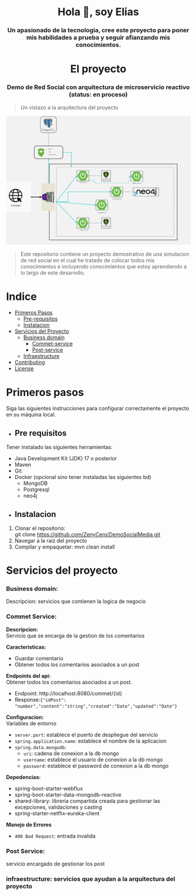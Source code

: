 <h1 align="center">Hola 👋, soy Elias</h1>
<h3 align="center">Un apasionado de la tecnologia, cree este proyecto para poner mis habilidades a prueba y seguir afianzando mis conocimientos.</h3>

<h1 align="center">El proyecto</h1>
<h3 align="center">Demo de Red Social con arquitectura de microservicio reactivo (status: en proceso)</h3>

> Un vistazo a la arquitectura del proyecto

![TwitterClone.jpg](TwitterClone.jpg)

> Este repositorio contiene un proyecto demostrativo de una simulacion de red social en el cual he tratado de colocar todos mis conocimientos e incluyendo conocimientos que estoy 
> aprendiendo a lo largo de este desarrollo.

# Indice
- [Primeros Pasos](#primeros-pasos)
  - [Pre-requisitos](#pre-requisitos)
  - [Instalacion](#instalacion)
- [Servicios del Proyecto](#servicios-del-proyecto)
  - [Business domain](#business-domain)
    - [Commet-service](#commet-service)
    - [Post-service](#post-service)
  - [Infraestructure](#infraestructure)
- [Contributing](#contributing)
- [License](#license)

# Primeros pasos
Siga las siguientes instrucciones para configurar correctamente el proyecto en su máquina local.
* ## Pre requisitos
Tener instalado las siguientes herramientas:

* Java Development Kit (JDK) 17 o posterior
* Maven
* Git
* Docker (opcional sino tener instaladas las siguientes bd)
  * MongoDB
  * Postgresql
  * neo4j
* ## Instalacion
1. Clonar el repositorio:  
git clone https://github.com/ZenyCero/DemoSocialMedia.git
2. Navegar a la raiz del proyecto
3. Compilar y empaquetar: mvn clean install
# Servicios del proyecto
### Business domain:  
Descripcion: servicios que contienen la logica de negocio
### Commet Service:
**Descripcion:**  
Servicio que se encarga de la gestion de los comentarios 

**Caracteristicas:**
  * Guardar comentario
  * Obtener todos los comentarios asociados a un post  
  
**Endpoints del api:**  
Obtener todos los comentarios asociados a un post.  
- Endpoint: http://localhost:8080/commet/{id}  
- Response:`{"idPost": "number","content":"string","created":"Date","updated":"Date"}`

**Configuracion:**  
Variables de entorno
- `server.port`: establece el puerto de despliegue del servicio
- `spring.application.name`: establece el nombre de la aplicacion
- `spring.data.mongodb`:
  - `uri`: cadena de conexion a la db mongo 
  - `username`: establece el usuario de conexion a la db mongo
  - `password`: establece el password de conexion a la db mongo
    
**Depedencias:**
- spring-boot-starter-webflux
- spring-boot-starter-data-mongodb-reactive
- shared-library: libreria compartida creada para gestionar las excepciones, validaciones y casting
- spring-starter-netflix-eureka-client

**Manejo de Errores**
- `400 Bad Request`: entrada invalida

### Post Service:  
servicio encargado de gestionar los post

### infraestructure: servicios que ayudan a la arquitectura del proyecto



